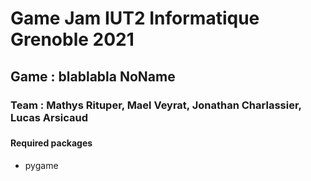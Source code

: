 # Game Jam IUT2 Informatique Grenoble 2021

## Game : blablabla NoName

### Team : Mathys Rituper, Mael Veyrat, Jonathan Charlassier, Lucas Arsicaud 
###
#### Required packages
- pygame